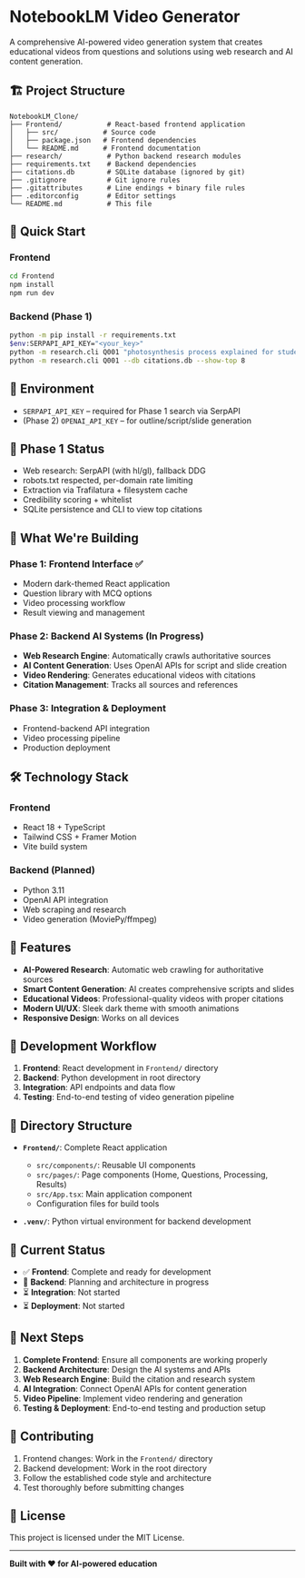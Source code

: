 # NotebookLM Video Generator

A comprehensive AI-powered video generation system that creates educational videos from questions and solutions using web research and AI content generation.

## 🏗️ Project Structure

```
NotebookLM_Clone/
├── Frontend/           # React-based frontend application
│   ├── src/           # Source code
│   ├── package.json   # Frontend dependencies
│   └── README.md      # Frontend documentation
├── research/           # Python backend research modules
├── requirements.txt    # Backend dependencies
├── citations.db        # SQLite database (ignored by git)
├── .gitignore          # Git ignore rules
├── .gitattributes      # Line endings + binary file rules
├── .editorconfig       # Editor settings
└── README.md           # This file
```

## 🚀 Quick Start

### Frontend
```bash
cd Frontend
npm install
npm run dev
```

### Backend (Phase 1)
```bash
python -m pip install -r requirements.txt
$env:SERPAPI_API_KEY="<your_key>"
python -m research.cli Q001 "photosynthesis process explained for students" --db citations.db --k 8 --provider serpapi --hl en --gl us --cred-threshold 0.45
python -m research.cli Q001 --db citations.db --show-top 8
```

## 🔑 Environment
- `SERPAPI_API_KEY` – required for Phase 1 search via SerpAPI
- (Phase 2) `OPENAI_API_KEY` – for outline/script/slide generation

## 🧩 Phase 1 Status
- Web research: SerpAPI (with hl/gl), fallback DDG
- robots.txt respected, per-domain rate limiting
- Extraction via Trafilatura + filesystem cache
- Credibility scoring + whitelist
- SQLite persistence and CLI to view top citations

## 🎯 What We're Building

### Phase 1: Frontend Interface ✅
- Modern dark-themed React application
- Question library with MCQ options
- Video processing workflow
- Result viewing and management

### Phase 2: Backend AI Systems (In Progress)
- **Web Research Engine**: Automatically crawls authoritative sources
- **AI Content Generation**: Uses OpenAI APIs for script and slide creation
- **Video Rendering**: Generates educational videos with citations
- **Citation Management**: Tracks all sources and references

### Phase 3: Integration & Deployment
- Frontend-backend API integration
- Video processing pipeline
- Production deployment

## 🛠️ Technology Stack

### Frontend
- React 18 + TypeScript
- Tailwind CSS + Framer Motion
- Vite build system

### Backend (Planned)
- Python 3.11
- OpenAI API integration
- Web scraping and research
- Video generation (MoviePy/ffmpeg)

## 📱 Features

- **AI-Powered Research**: Automatic web crawling for authoritative sources
- **Smart Content Generation**: AI creates comprehensive scripts and slides
- **Educational Videos**: Professional-quality videos with proper citations
- **Modern UI/UX**: Sleek dark theme with smooth animations
- **Responsive Design**: Works on all devices

## 🔄 Development Workflow

1. **Frontend**: React development in `Frontend/` directory
2. **Backend**: Python development in root directory
3. **Integration**: API endpoints and data flow
4. **Testing**: End-to-end testing of video generation pipeline

## 📁 Directory Structure

- **`Frontend/`**: Complete React application
  - `src/components/`: Reusable UI components
  - `src/pages/`: Page components (Home, Questions, Processing, Results)
  - `src/App.tsx`: Main application component
  - Configuration files for build tools

- **`.venv/`**: Python virtual environment for backend development

## 🚧 Current Status

- ✅ **Frontend**: Complete and ready for development
- 🔄 **Backend**: Planning and architecture in progress
- ⏳ **Integration**: Not started
- ⏳ **Deployment**: Not started

## 🎯 Next Steps

1. **Complete Frontend**: Ensure all components are working properly
2. **Backend Architecture**: Design the AI systems and APIs
3. **Web Research Engine**: Build the citation and research system
4. **AI Integration**: Connect OpenAI APIs for content generation
5. **Video Pipeline**: Implement video rendering and generation
6. **Testing & Deployment**: End-to-end testing and production setup

## 🤝 Contributing

1. Frontend changes: Work in the `Frontend/` directory
2. Backend development: Work in the root directory
3. Follow the established code style and architecture
4. Test thoroughly before submitting changes

## 📄 License

This project is licensed under the MIT License.

---

**Built with ❤️ for AI-powered education**
